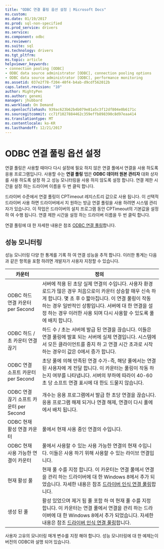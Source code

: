 ```yaml
---
title: "ODBC 연결 풀링 옵션 설정 | Microsoft Docs"
ms.custom: 
ms.date: 01/19/2017
ms.prod: sql-non-specified
ms.prod_service: drivers
ms.service: 
ms.component: odbc
ms.reviewer: 
ms.suite: sql
ms.technology: drivers
ms.tgt_pltfrm: 
ms.topic: article
helpviewer_keywords:
- connection pooling [ODBC]
- ODBC data source administrator [ODBC], connection pooling options
- ODBC data source administrator [ODBC], performance monitoring
ms.assetid: 037e2f78-f204-40f4-b4ab-d9cdf562012b
caps.latest.revision: "10"
author: MightyPen
ms.author: genemi
manager: jhubbard
ms.workload: On Demand
ms.openlocfilehash: 939ac623b62b4b079e81a5c3f12df804e0b6171c
ms.sourcegitcommit: cc71f1027884462c359effb898390c8d97eaa414
ms.translationtype: MT
ms.contentlocale: ko-KR
ms.lasthandoff: 12/21/2017
---
```

# <a name="setting-odbc-connection-pooling-options"></a>ODBC 연결 풀링 옵션 설정
연결 풀링은 사용할 때마다 다시 설정에 필요 하지 않은 연결 풀에서 연결을 사용 하도록 응용 프로그램입니다. 사용할 수는 **연결 풀링** 탭은 **ODBC 데이터 원본 관리자** 대화 상자를 사용 하도록 설정 하 고 성능 모니터링을 사용 하지 않도록 설정 합니다. 연결 제한 시간을 설정 하는 드라이버 이름을 두 번 클릭 합니다.  
  
 드라이버 수준에서 연결 풀링이 CPTimeout 레지스트리 값으로 사용 됩니다. 이 선택적 드라이버 사용 하면 드라이버에서 지 원하는 방금 연결 풀링을 사용 하려면 시스템 관리자가 있습니다. 이 작업은 드라이버의 설치 프로그램 동안 CPTimeout의 기본값을 설정 하 여 수행 됩니다. 연결 제한 시간을 설정 하는 드라이버 이름을 두 번 클릭 합니다.  
  
 연결 풀링에 대 한 자세한 내용은 참조 [ODBC 연결 풀링](../../odbc/reference/develop-app/driver-manager-connection-pooling.md)합니다.  
  
## <a name="performance-monitoring"></a>성능 모니터링  
 성능 모니터링 다양 한 통계를 기록 하 여 연결 성능을 추적 합니다. 이러한 통계는 다음과 같은 항목을 포함 하려면 개발자가 사용자 지정할 수 있습니다.  
  
|카운터|정의|  
|-------------|----------------|  
|ODBC 하드 연결 카운터 per Second|서버에 적용 된 초당 실제 연결의 수입니다. 사용자 환경 로드가 많은 경우 처음으로이 카운터 상승할 매우 신속 하 게 합니다. 몇 초 후 0 짧아집니다. 이 연결 풀링이 작동 하는 경우 일반적인 상황입니다. 서버에 대 한 연결을 설정 하는 경우 이러한 사용 되며 다시 사용할 수 있도록 풀에 배치 합니다.|  
|ODBC 하드 / 초 카운터 연결 끊기|하드 수 / 초는 서버에 발급 된 연결을 끊습니다. 이들은 연결 풀링에 발표 되는 서버에 실제 연결입니다. 시스템에서 모든 클라이언트를 중지 하 고 연결 시간 초과로 시작 하는 경우이 값은 0에서 증가 합니다.|  
|ODBC 연결 소프트 카운터 per Second|초당 풀에 의해 만족된 연결 수가-즉, 해당 풀에서는 연결 된 사용자에 게 전달 합니다. 이 카운터는 풀링이 작동 하는지 여부를 나타냅니다. 서버의 부하에 따라이 40-60 초 당 소프트 연결 표시에 대 한도 드물지 않습니다.|  
|ODBC 연결 끊기 소프트 카운터 per Second|개수는 응용 프로그램에서 발급 한 초당 연결을 끊습니다. 응용 프로그램 해제 되거나 연결 해제, 연결이 다시 풀에에서 배치 됩니다.|  
|ODBC 현재 활성 연결 카운터|풀에서 현재 사용 중인 연결의 수입니다.|  
|ODBC 현재 사용 가능한 연결이 카운터|풀에서 사용할 수 있는 사용 가능한 연결의 현재 수입니다. 이들은 사용 하기 위해 사용할 수 있는 라이브 연결입니다.|  
|현재 활성 풀|현재 풀 수를 지정 합니다. 이 카운터는 연결 풀에서 연결을 관리 하는 드라이버에 대 한 Windows 8에서 추가 되었습니다. 자세한 내용은 참조 [드라이버 인식 연결 풀링](../../odbc/reference/develop-app/driver-aware-connection-pooling.md)합니다.|  
|생성 된 풀|활성 있었으며 제거 됨 풀 포함 하 여 현재 풀 수를 지정 합니다. 이 카운터는 연결 풀에서 연결을 관리 하는 드라이버에 대 한 Windows 8에서 추가 되었습니다. 자세한 내용은 참조 [드라이버 인식 연결 풀링](../../odbc/reference/develop-app/driver-aware-connection-pooling.md)합니다.|  
  
 사용자 고유의 모니터링 매개 변수를 지정 해야 합니다. 성능 모니터링에 대 한 예제는이 버전의 ODBC와 설명 되어 있습니다.
